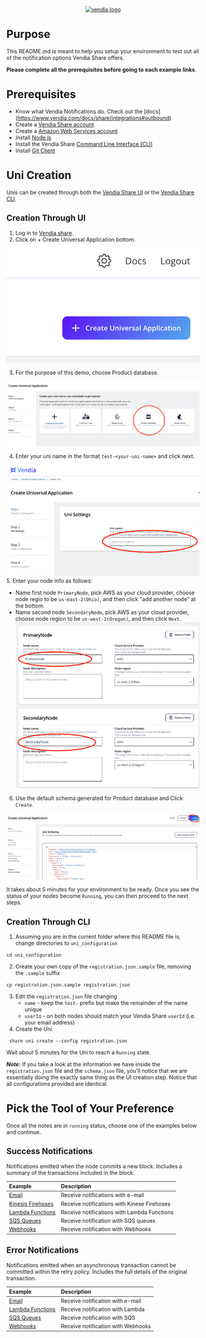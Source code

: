 <p align="center">
  <a href="https://vendia.net/">
    <img src="https://www.vendia.net/images/logo/black.svg" alt="vendia logo" width="250px">
  </a>
</p>

# Purpose
This README.md is meant to help you setup your environment to test out all of the notification options Vendia Share offers.

**Please complete all the prerequisites before going to each example links**.

# Prerequisites
* Know what Vendia Notifications do. Check out the [docs] (https://www.vendia.com/docs/share/integrations#outbound)
* Create a [Vendia Share account](https://share.vendia.net/)
* Create a [Amazon Web Services account](https://aws.amazon.com/free)
* Install [Node.js](https://nodejs.org/en/download/)
* Install the Vendia Share [Command Line Interface (CLI)](https://www.vendia.net/docs/share/cli)
* Install [Git Client](https://git-scm.com/downloads)

# Uni Creation

Unis can be created through both the [Vendia Share UI](https://share.vendia.net/) or the [Vendia Share CLI](https://www.vendia.com/docs/share/cli).

## Creation Through UI
1. Log in to [Vendia share](https://share.vendia.net).
2. Click on + Create Universal Application bottom.

![create-uni](image/re-usable/create-uni.png)

3. For the purpose of this demo, choose Product database.

![uni-proudct](image/re-usable/uni-product-database.png)

4. Enter your uni name in the format `test-<your-uni-name>` and click next.

![uni-input-name](image/re-usable/uni-input-name.png)
5. Enter your node info as follows:
- Name first node `PrimaryNode`, pick AWS as your cloud provider, choose node regio to be `us-east-2(Ohio)`, and then click "add another node" at the bottom.
- Name second node `SecondaryNode`, pick AWS as your cloud provider, choose node region to be `us-west-2(Oregon)`, and then click `Next`.
![uni-proudct](image/re-usable/primary-secondary-node.png)
6. Use the default schema generated for Product database and Click `Create`.

![uni-proudct](image/re-usable/product-database-schema.png)

It takes about 5 minutes for your environment to be ready. Once you see the status of your nodes become `Running`, you can then proceed to the next steps. 

## Creation Through CLI
1. Assuming you are in the current folder where this README file is, change directories to `uni_configuration`
``` 
cd uni_configuration
```
2. Create your own copy of the `registration.json.sample` file, removing the `.sample` suffix
```
cp registration.json.sample registration.json
```
3. Edit the `registration.json` file changing
    * `name` - keep the `test-` prefix but make the remainder of the name unique
    * `userId` - on both nodes should match your Vendia Share `userId` (i.e. your email address)
4. Create the Uni
```
 share uni create --config registration.json
```

Wait about 5 minutes for the Uni to reach a `Running` state.

***Note:*** If you take a look at the information we have inside the `registration.json` file and the `schema.json` file, you'll notice that we are essentially doing the exactly same thing as the UI creation step. Notice that all configurations provided are identical.

# Pick the Tool of Your Preference
Once all the notes are in `running` status, choose one of the examples below and continue.


## Success Notifications
Notifications emitted when the node commits a new block. Includes a summary of the transactions included in the block.

| Example                                                          | Description                                 |
|:-----------------------------------------------------------------|:--------------------------------------------|
| [Email](success-notification/email/README.md)                    | Receive notifications with e-mail           |
| [Kinesis Firehoses](success-notification/aws-firehose/README.md) | Receive notifications with Kinese Firehoses |
| [Lambda Functions](success-notification/aws-lambda/README.md)    | Receive notifications with Lambda Functions |
| [SQS Queues](success-notification/aws-sqs/README.md)             | Receive notification with SQS queues        |
| [Webhooks](success-notification/webhooks/README.md)              | Receive notification with Webhooks          |
        

## Error Notifications
Notifications emitted when an asynchronous transaction cannot be committed within the retry policy. Includes the full details of the original transaction.

| Example                                                     | Description                        |
|:------------------------------------------------------------|:-----------------------------------|
| [Email](error-notification/email/README.md)                 | Receive notification with e-mail   |
| [Lambda Functions](error-notification/aws-lambda/README.md) | Receive notification with Lambda   |
| [SQS Queues](error-notification/aws-sqs/README.md)          | Receive notification with SQS      |
| [Webhooks](error-notification/webhooks/README.md)           | Receive notification with Webhooks |